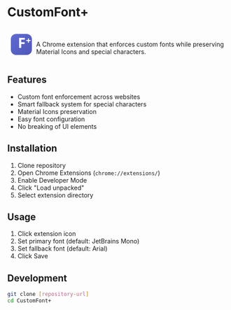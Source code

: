 # CustomFont+ 

<div style="display: flex; align-items: center; gap: 2px;">
  <!-- SVG Icon -->
  <svg width="100px" height="100px" viewBox="0 0 128 128" xmlns="http://www.w3.org/2000/svg">
    <defs>
      <linearGradient id="grad" x1="0%" y1="0%" x2="100%" y2="100%">
        <stop offset="0%" style="stop-color:#5E6AD2;stop-opacity:1" />
        <stop offset="100%" style="stop-color:#4F58B8;stop-opacity:1" />
      </linearGradient>
    </defs>
    <rect x="16" y="16" width="96" height="96" rx="24" fill="url(#grad)"/>
    <text x="48" y="80" font-family="system-ui" font-weight="bold" font-size="64" fill="white">F</text>
    <text x="85" y="60" font-family="system-ui" font-weight="bold" font-size="40" fill="white">+</text>
  </svg>

  <!-- Text Content -->
  <div style="display: flex; align-items: center; margin-top: 15px">
    <p>
      A Chrome extension that enforces custom fonts while preserving Material Icons and special characters.
    </p>
  </div>
</div>


## Features
- Custom font enforcement across websites
- Smart fallback system for special characters
- Material Icons preservation
- Easy font configuration
- No breaking of UI elements

## Installation
1. Clone repository
2. Open Chrome Extensions (`chrome://extensions/`)
3. Enable Developer Mode
4. Click "Load unpacked"
5. Select extension directory

## Usage
1. Click extension icon
2. Set primary font (default: JetBrains Mono)
3. Set fallback font (default: Arial)
4. Click Save

## Development
```bash
git clone [repository-url]
cd CustomFont+